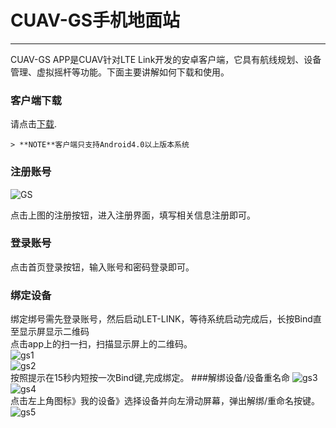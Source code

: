 # CUAV-GS手机地面站

---

CUAV-GS APP是CUAV针对LTE Link开发的安卓客户端，它具有航线规划、设备管理、虚拟摇杆等功能。下面主要讲解如何下载和使用。

### 客户端下载

请点击[下载](http://fw.cuav.net/apk/CUAV_GS.apk).

```
> **NOTE**客户端只支持Android4.0以上版本系统
```

### 注册账号

![GS](../assets/cuav_gs/gs.jpg)

点击上图的注册按钮，进入注册界面，填写相关信息注册即可。

### 登录账号

点击首页登录按钮，输入账号和密码登录即可。

### 绑定设备

绑定绑号需先登录账号，然后启动LET-LINK，等待系统启动完成后，长按Bind直至显示屏显示二维码  
点击app上的扫一扫，扫描显示屏上的二维码。  
![gs1](../assets/cuav_gs/gs1.png)  
![gs2](../assets/cuav_gs/gs2.png)  
按照提示在15秒内短按一次Bind键,完成绑定。
###解绑设备/设备重名命
![gs3](../assets/cuav_gs/gs3.png)     ![gs4](../assets/cuav_gs/gs4.png)  
点击左上角图标》我的设备》选择设备并向左滑动屏幕，弹出解绑/重命名按键。
![gs5](../assets/cuav_gs/gs5.png)  




